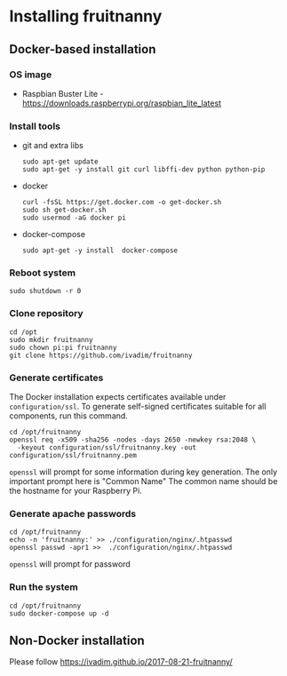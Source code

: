 # Installing fruitnanny

## Docker-based installation

### OS image
* Raspbian Buster Lite - https://downloads.raspberrypi.org/raspbian_lite_latest

### Install tools
* git and extra libs
  ```
  sudo apt-get update
  sudo apt-get -y install git curl libffi-dev python python-pip
  ```
* docker
  ```
  curl -fsSL https://get.docker.com -o get-docker.sh
  sudo sh get-docker.sh
  sudo usermod -aG docker pi
  ```
* docker-compose
  ```
  sudo apt-get -y install  docker-compose
  ```
  
### Reboot system
  ```
  sudo shutdown -r 0
  ```
### Clone repository

```
cd /opt
sudo mkdir fruitnanny
sudo chown pi:pi fruitnanny
git clone https://github.com/ivadim/fruitnanny
```

### Generate certificates

The Docker installation expects certificates available under
`configuration/ssl`. To generate self-signed certificates suitable
for all components, run this command.

```
cd /opt/fruitnanny
openssl req -x509 -sha256 -nodes -days 2650 -newkey rsa:2048 \
  -keyout configuration/ssl/fruitnanny.key -out configuration/ssl/fruitnanny.pem
```

`openssl` will prompt for some information during key generation. The only
important prompt here is "Common Name" The common name should be the hostname
for your Raspberry Pi.

### Generate apache passwords
```
cd /opt/fruitnanny
echo -n 'fruitnanny:' >> ./configuration/nginx/.htpasswd
openssl passwd -apr1 >>  ./configuration/nginx/.htpasswd
```

`openssl` will prompt for password

### Run the system
```
cd /opt/fruitnanny
sudo docker-compose up -d
```

## Non-Docker installation

Please follow https://ivadim.github.io/2017-08-21-fruitnanny/
